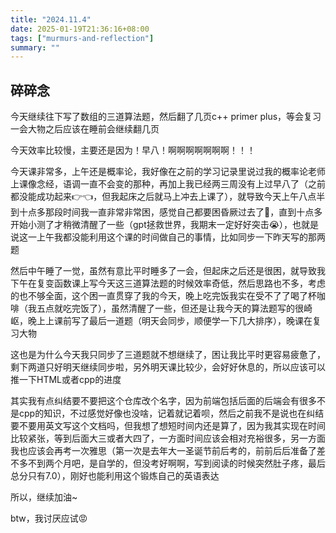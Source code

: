 ```yaml
---
title: "2024.11.4"
date: 2025-01-19T21:36:16+08:00
tags: ["murmurs-and-reflection"]
summary: ""
---
```

## 碎碎念
今天继续往下写了数组的三道算法题，然后翻了几页c++ primer plus，等会复习一会大物之后应该在睡前会继续翻几页

今天效率比较慢，主要还是因为！早八！啊啊啊啊啊啊啊！！！

今天课非常多，上午还是概率论，我好像在之前的学习记录里说过我的概率论老师上课像念经，语调一直不会变的那种，再加上我已经两三周没有上过早八了（之前都没能成功起来👉👈，但我起床之后就马上冲去上课了），就导致今天上午八点半到十点多那段时间我一直非常非常困，感觉自己都要困昏厥过去了🤣，直到十点多开始小测了才稍微清醒了一些（gpt拯救世界，我期末一定好好突击😭），也就是说这一上午我都没能利用这个课的时间做自己的事情，比如同步一下昨天写的那两题

然后中午睡了一觉，虽然有意比平时睡多了一会，但起床之后还是很困，就导致我下午在复变函数课上写今天这三道算法题的时候效率奇低，然后思路也不多，考虑的也不够全面，这个困一直贯穿了我的今天，晚上吃完饭我实在受不了了喝了杯咖啡（我五点就吃完饭了），虽然清醒了一些，但还是让我今天的算法题写的很崎岖，晚上上课前写了最后一道题（明天会同步，顺便学一下几大排序），晚课在复习大物

这也是为什么今天我只同步了三道题就不想继续了，困让我比平时更容易疲惫了，剩下两道只好明天继续同步啦，另外明天课比较少，会好好休息的，所以应该可以推一下HTML或者cpp的进度

其实我有点纠结要不要把这个仓库改个名字，因为前端包括后面的后端会有很多不是cpp的知识，不过感觉好像也没啥，记着就记着呗，然后之前我不是说也在纠结要不要用英文写这个文档吗，但我想了想短时间内还是算了，因为我其实现在时间比较紧张，等到后面大三或者大四了，一方面时间应该会相对充裕很多，另一方面我也应该会再考一次雅思（第一次是去年大一圣诞节前后考的，前前后后准备了差不多不到两个月吧，是自学的，但没考好啊啊，写到阅读的时候突然肚子疼，最后总分只有7.0），刚好也能利用这个锻炼自己的英语表达

所以，继续加油~

btw，我讨厌应试😡
